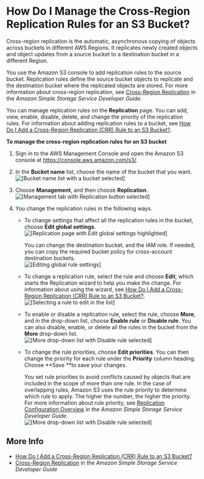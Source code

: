# How Do I Manage the Cross\-Region Replication Rules for an S3 Bucket?<a name="disable-crr"></a>

Cross\-region replication is the automatic, asynchronous copying of objects across buckets in different AWS Regions\. It replicates newly created objects and object updates from a source bucket to a destination bucket in a different Region\. 

You use the Amazon S3 console to add replication rules to the source bucket\. Replication rules define the source bucket objects to replicate and the destination bucket where the replicated objects are stored\. For more information about cross\-region replication, see [Cross\-Region Replication](http://docs.aws.amazon.com/AmazonS3/latest/dev/crr.htm) in the *Amazon Simple Storage Service Developer Guide*\.

You can manage replication rules on the **Replication** page\. You can add, view, enable, disable, delete, and change the priority of the replication rules\. For information about adding replication rules to a bucket, see [How Do I Add a Cross\-Region Replication \(CRR\) Rule to an S3 Bucket?](enable-crr.md)\.

**To manage the cross\-region replication rules for an S3 bucket**

1. Sign in to the AWS Management Console and open the Amazon S3 console at [https://console\.aws\.amazon\.com/s3/](https://console.aws.amazon.com/s3/)\.

1. In the **Bucket name** list, choose the name of the bucket that you want\.  
![\[Bucket name list with a bucket selected\]](http://docs.aws.amazon.com/AmazonS3/latest/user-guide/images/choose-bucket-name.png)

1. Choose **Management**, and then choose **Replication**\.  
![\[Management tab with Replication button selected\]](http://docs.aws.amazon.com/AmazonS3/latest/user-guide/images/choose-management-tab-replication.png)

1. You change the replication rules in the following ways\.
   + To change settings that affect all the replication rules in the bucket, choose **Edit global settings**\.   
![\[Replication page with Edit global settings highlighted\]](http://docs.aws.amazon.com/AmazonS3/latest/user-guide/images/crr-rules-page-edit.png)

     You can change the destination bucket, and the IAM role\. If needed, you can copy the required bucket policy for cross\-account destination buckets\.   
![\[Editing global rule settings\]](http://docs.aws.amazon.com/AmazonS3/latest/user-guide/images/crr-rules-page-global-edit.png)
   + To change a replication rule, select the rule and choose **Edit**, which starts the Replication wizard to help you make the change\. For information about using the wizard, see [How Do I Add a Cross\-Region Replication \(CRR\) Rule to an S3 Bucket?](enable-crr.md)\.  
![\[Selecting a rule to edit in the list\]](http://docs.aws.amazon.com/AmazonS3/latest/user-guide/images/crr-rules-page-rule-edit.png)
   + To enable or disable a replication rule, select the rule, choose **More**, and in the drop\-down list, choose **Enable rule** or **Disable rule**\. You can also disable, enable, or delete all the rules in the bucket from the **More** drop\-down list\.  
![\[More drop-down list with Disable rule selected\]](http://docs.aws.amazon.com/AmazonS3/latest/user-guide/images/crr-rules-page-rule-disable.png)
   + To change the rule priorities, choose **Edit priorities**\. You can then change the priority for each rule under the **Priority** column heading\. Choose **Save **to save your changes\.

     You set rule priorities to avoid conflicts caused by objects that are included in the scope of more than one rule\. In the case of overlapping rules, Amazon S3 uses the rule priority to determine which rule to apply\. The higher the number, the higher the priority\. For more information about rule priority, see [Replication Configuration Overview](http://docs.aws.amazon.com/AmazonS3/latest/dev/crr-add-config.html) in the *Amazon Simple Storage Service Developer Guide*\.  
![\[More drop-down list with Disable rule selected\]](http://docs.aws.amazon.com/AmazonS3/latest/user-guide/images/crr-rules-page-rule-priority.png)

## More Info<a name="disable-crr-moreinfo"></a>
+ [How Do I Add a Cross\-Region Replication \(CRR\) Rule to an S3 Bucket?](enable-crr.md)
+ [Cross\-Region Replication](http://docs.aws.amazon.com/AmazonS3/latest/dev/crr.html) in the *Amazon Simple Storage Service Developer Guide*